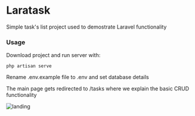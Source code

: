 # Laratask
Simple task's list project used to demostrate Laravel functionality


### Usage
Download project and run server with:

`php artisan serve`

Rename .env.example file to .env and set database details

The main page gets redirected to /tasks where we explain the basic CRUD functionality

![landing](http://i.imgur.com/ASwrg3V.png)

